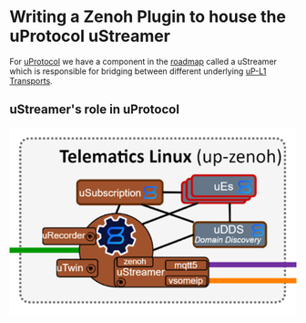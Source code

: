 # Writing a Zenoh Plugin to house the uProtocol uStreamer

For [uProtocol](https://github.com/eclipse-uprotocol) we have a component in the [roadmap](https://docs.google.com/document/d/1KIz5Jdg6uz7Cd31SElPn8oXyGyYRt_y0YFChX7FfKNg/edit?usp=sharing) called a uStreamer which is responsible for bridging between different underlying [uP-L1 Transports](https://github.com/eclipse-uprotocol/up-spec/tree/main/up-l1).

## uStreamer's role in uProtocol

![uStreamer role in uProtocol](004-writing-zenoh-plugin-assets/ustreamer-role.png "uStreamer role in uProtocol")
